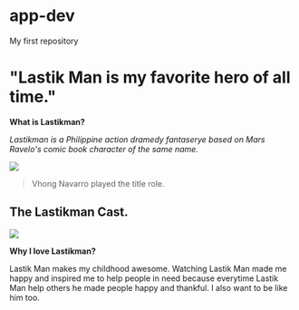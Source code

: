 # app-dev
My first repository
# "Lastik Man is my favorite hero of all time."
**What is Lastikman?**

*Lastikman is a Philippine action dramedy fantaserye based on Mars Ravelo's comic book character of the same name.*

![ ](https://m.media-amazon.com/images/M/MV5BMWQ4YzFlZDgtZDAwZC00YjI4LThlNmEtNzMwODQ4ODE4NTFmXkEyXkFqcGdeQXVyODk3MjUzMjY@._V1_FMjpg_UY621_.jpg)

>  Vhong Navarro played the title role.

## The Lastikman Cast.

![ ](https://upload.wikimedia.org/wikipedia/en/6/6b/Lastikman_Cast.jpg)

**Why I love Lastikman?**

Lastik Man makes my childhood awesome. Watching Lastik Man made me happy and inspired me to help people in need because everytime Lastik Man help others he made people happy and thankful. I also want to be like him too.
